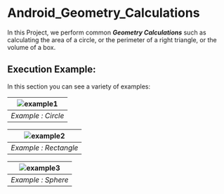 # Android_Geometry_Calculations
In this Project, we perform common **_Geometry Calculations_** such as calculating the area of a circle, or the perimeter of a right triangle, or the volume of a box. 

## Execution Example:
In this section you can see a variety of examples: 

| ![example1](https://user-images.githubusercontent.com/34712449/100118420-81995a00-2e7e-11eb-8083-32a308f67433.png)| 
|:--:| 
| *Example : Circle* |

| ![example2](https://user-images.githubusercontent.com/34712449/100118427-82ca8700-2e7e-11eb-9e49-c58d78238229.png)| 
|:--:| 
| *Example : Rectangle* |

|![example3](https://user-images.githubusercontent.com/34712449/100118431-83631d80-2e7e-11eb-9650-d5f9edd8d67a.png)|
|:--:| 
| *Example : Sphere* |
